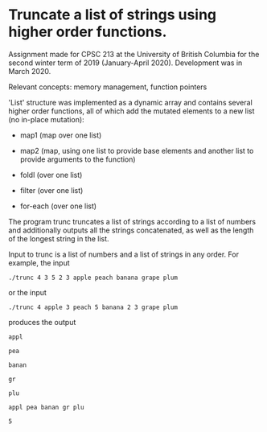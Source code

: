 # Truncate a list of strings using higher order functions.

Assignment made for CPSC 213 at the University of British Columbia for the second winter term of 2019 (January-April 2020). Development was in March 2020.

Relevant concepts: memory management, function pointers

'List' structure was implemented as a dynamic array and contains several higher order functions, all of which add the mutated elements to a new list (no in-place mutation):

* map1 (map over one list)

* map2 (map, using one list to provide base elements and another list to provide arguments to the function)

* foldl (over one list)

* filter (over one list)

* for-each (over one list)

The program trunc truncates a list of strings according to a list of numbers and additionally outputs all the strings concatenated, as well as the length of the longest string in the list.

Input to trunc is a list of numbers and a list of strings in any order. For example, the input

`./trunc 4 3 5 2 3 apple peach banana grape plum`

or the input

`./trunc 4 apple 3 peach 5 banana 2 3 grape plum`

produces the output

`appl`

`pea`

`banan`

`gr`

`plu`

`appl pea banan gr plu`

`5`
